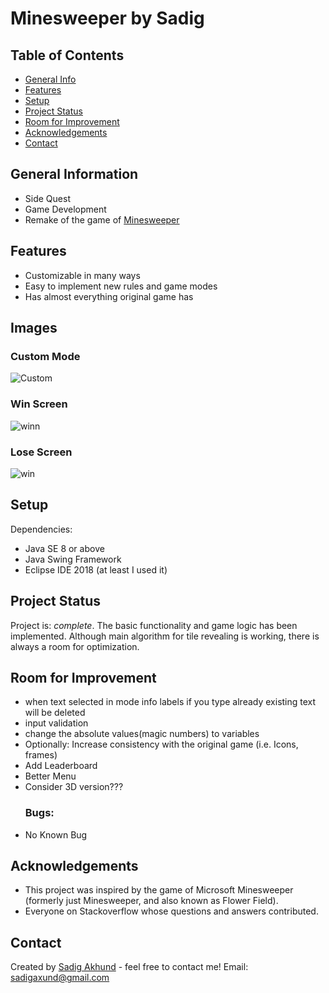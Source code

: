 # Minesweeper by Sadig

## Table of Contents
* [General Info](#general-information)
* [Features](#features)
* [Setup](#setup)
* [Project Status](#project-status)
* [Room for Improvement](#room-for-improvement)
* [Acknowledgements](#acknowledgements)
* [Contact](#contact)

## General Information
- Side Quest
- Game Development
- Remake of the game of <a href="https://en.wikipedia.org/wiki/Minesweeper_(video_game)" target="_blank">Minesweeper</a>


## Features
- Customizable in many ways
- Easy to implement new rules and game modes
- Has almost everything original game has


## Images
### Custom Mode
![Custom](https://user-images.githubusercontent.com/48419889/129907908-0109d267-cd49-4ad1-889e-8aba382c6250.png)
### Win Screen
![winn](https://user-images.githubusercontent.com/48419889/129907934-fac41c8c-451f-49d6-bd19-b4f3144770db.png)
### Lose Screen
![win](https://user-images.githubusercontent.com/48419889/129907929-6b65ae74-12aa-43b0-984e-34977e039546.png)



## Setup
Dependencies: 
  - Java SE 8 or above 
  - Java Swing Framework
  - Eclipse IDE 2018 (at least I used it)



## Project Status
Project is: _complete_. 
The basic functionality and game logic has been implemented. Although main algorithm for tile revealing is working, there is always a room for optimization.


## Room for Improvement
  - when text selected in mode info labels if you type already existing text will be deleted
  - input validation
  - change the absolute values(magic numbers) to variables
  - Optionally: Increase consistency with the original game (i.e. Icons, frames)
  - Add Leaderboard
  - Better Menu
  - Consider 3D version???
  <br><h3>Bugs:</h3>
  - No Known Bug



## Acknowledgements
- This project was inspired by the game of Microsoft Minesweeper (formerly just Minesweeper, and also known as Flower Field). 
- Everyone on Stackoverflow whose questions and answers contributed.


## Contact
Created by [Sadig Akhund](https://github.com/sadigaxund) - feel free to contact me!
Email: sadigaxund@gmail.com



